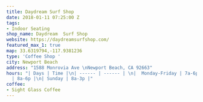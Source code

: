 ```yaml
---
title: Daydream Surf Shop
date: 2018-01-11 07:25:00 Z
tags:
- Indoor Seating
shop_name: Daydream  Surf Shop
website: https://daydreamsurfshop.com/
featured_max_1: true
map: 33.6319794,-117.9381236
type: 'Coffee Shop '
city: Newport Beach
address: "1588 Monrovia Ave \nNewport Beach, CA 92663"
hours: "| Days | Time |\n| ------ | ------ | \n|  Monday-Friday | 7a-6p |\n| Saturday
  | 8a-6p |\n| Sunday | 8a-3p |"
coffee:
- Sight Glass Coffee
---
```


